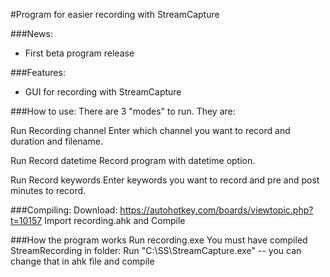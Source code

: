 #Program for easier recording with StreamCapture

###News:
- First beta program release 

###Features:
- GUI for recording with StreamCapture

###How to use:
There are 3 "modes" to run.  They are:

Run Recording channel
Enter which channel you want to record and duration and filename.

Run Record datetime
Record program with datetime option.

Run Record keywords
Enter keywords you want to record and pre and post minutes to record.

###Compiling:
Download: https://autohotkey.com/boards/viewtopic.php?t=10157
Import recording.ahk and Compile

###How the program works
Run recording.exe
You must have compiled StreamRecording in folder: Run "C:\SS\StreamCapture.exe" -- you can change that in ahk file and compile 

